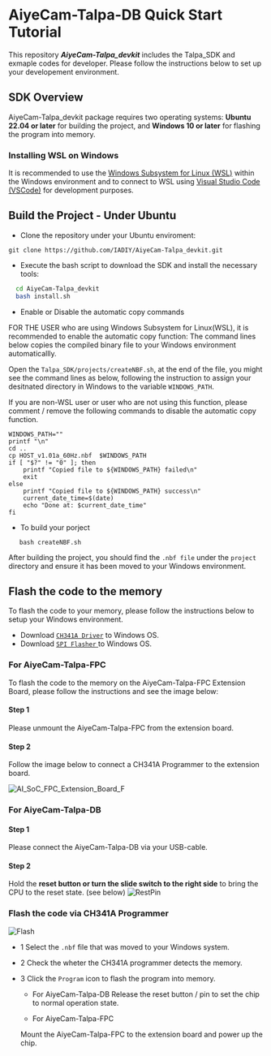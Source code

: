 # AiyeCam-Talpa-DB Quick Start Tutorial


This repository ***AiyeCam-Talpa_devkit*** includes the Talpa_SDK and exmaple codes for developer. Please follow the instructions below to set up your developement environment.
## SDK Overview

AiyeCam-Talpa_devkit package requires two operating systems: **Ubuntu 22.04 or later** for building the project, and **Windows 10 or later** for flashing the program into memory.

### Installing WSL on Windows
It is recommended to use the [Windows Subsystem for Linux (WSL)](https://www.microsoft.com/store/productId/9PDXGNCFSCZV?ocid=pdpshare) within the Windows environment and to connect to WSL using [Visual Studio Code (VSCode)](https://code.visualstudio.com/) for development purposes.


## Build the Project - Under Ubuntu

- Clone the repository under your Ubuntu enviroment:
```
git clone https://github.com/IADIY/AiyeCam-Talpa_devkit.git
```

- Execute the bash script to download the SDK and install the necessary tools:
 ```bash
   cd AiyeCam-Talpa_devkit
   bash install.sh
```

- Enable or Disable the automatic copy commands

FOR THE USER who are using Windows Subsystem for Linux(WSL), it is recommended to enable the automatic copy function:
The command lines below copies the compiled binary file to your Windows environment automaticallly.

Open the `Talpa_SDK/projects/createNBF.sh`, at the end of the file, you might see the command lines as below, following the instruction to assign your desitnated directory in Windows to the variable `WINDOWS_PATH`.

If you are non-WSL user or user who are not using this function, please comment / remove the following commands to disable the automatic copy function.
```
WINDOWS_PATH=""
printf "\n"
cd ..
cp HOST_v1.01a_60Hz.nbf  $WINDOWS_PATH
if [ "$?" != "0" ]; then
    printf "Copied file to ${WINDOWS_PATH} failed\n"
    exit
else
    printf "Copied file to ${WINDOWS_PATH} success\n"
    current_date_time=$(date)
    echo "Done at: $current_date_time"
fi
```

- To build your porject
```
   bash createNBF.sh
```
After building the project, you should find the ```.nbf file``` under the ```project``` directory and ensure it has been moved to your Windows environment.

## Flash the code to the memory
To flash the code to your memory, please follow the instructions below to setup your Windows environment.
- Download [`CH341A Driver`](https://www.iadiy.com/image/catalog/IADIY/products/camera-module/ai-camera-module/Download/CH341A_Driver_Win.zip) to Windows OS.
- Download [`SPI Flasher` ](https://www.iadiy.com/image/catalog/IADIY/products/camera-module/ai-camera-module/Download/CH341A_Programmer.zip) to Windows OS.

### For AiyeCam-Talpa-FPC
To flash the code to the memory on the AiyeCam-Talpa-FPC Extension Board, please follow the instructions and see the image below:

#### Step 1
Please unmount the AiyeCam-Talpa-FPC from the extension board.

#### Step 2
Follow the image below to connect a CH341A Programmer to the extension board.

![AI_SoC_FPC_Extension_Board_F](https://github.com/user-attachments/assets/88bdcff4-4811-4671-adcc-ddd691aeb6cd)

### For AiyeCam-Talpa-DB
#### Step 1
Please connect the AiyeCam-Talpa-DB via your USB-cable. 

#### Step 2
Hold the **reset button or turn the slide switch to the right side** to bring the CPU to the reset state. (see below) 
![RestPin](https://github.com/user-attachments/assets/cd7e11c7-6830-41a2-95a5-6ffd1ab94517)

### Flash the code via CH341A Programmer
![Flash](https://github.com/user-attachments/assets/77ded1a3-bc78-4331-8e7a-b5de0db18c84)
- 1 Select the `.nbf` file that was moved to your Windows system.

- 2 Check the wheter the CH341A programmer detects the memory.

- 3 Click the `Program` icon to flash the program into memory.

    - For AiyeCam-Talpa-DB
    Release the reset button / pin to set the chip to normal operation state.

    - For AiyeCam-Talpa-FPC
    
    Mount the AiyeCam-Talpa-FPC to the extension board and power up the chip.